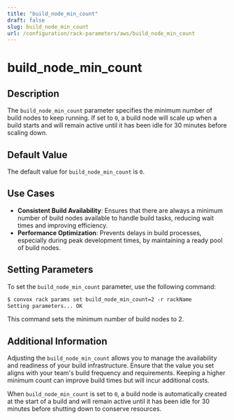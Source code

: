 ```yaml
---
title: "build_node_min_count"
draft: false
slug: build_node_min_count
url: /configuration/rack-parameters/aws/build_node_min_count
---
```


# build_node_min_count

## Description
The `build_node_min_count` parameter specifies the minimum number of build nodes to keep running. If set to `0`, a build node will scale up when a build starts and will remain active until it has been idle for 30 minutes before scaling down.

## Default Value
The default value for `build_node_min_count` is `0`.

## Use Cases
- **Consistent Build Availability**: Ensures that there are always a minimum number of build nodes available to handle build tasks, reducing wait times and improving efficiency.
- **Performance Optimization**: Prevents delays in build processes, especially during peak development times, by maintaining a ready pool of build nodes.

## Setting Parameters
To set the `build_node_min_count` parameter, use the following command:
```html
$ convox rack params set build_node_min_count=2 -r rackName
Setting parameters... OK
```
This command sets the minimum number of build nodes to 2.

## Additional Information
Adjusting the `build_node_min_count` allows you to manage the availability and readiness of your build infrastructure. Ensure that the value you set aligns with your team's build frequency and requirements. Keeping a higher minimum count can improve build times but will incur additional costs.

When `build_node_min_count` is set to `0`, a build node is automatically created at the start of a build and will remain active until it has been idle for 30 minutes before shutting down to conserve resources.
